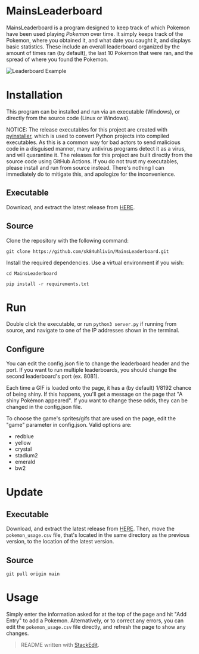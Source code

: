 
# MainsLeaderboard

MainsLeaderboard is a program designed to keep track of which Pokemon have been used playing *Pokemon* over time. It simply keeps track of the Pokemon, where you obtained it, and what date you caught it, and displays basic statistics. These include an overall leaderboard organized by the amount of times ran (by default), the last 10 Pokemon that were ran, and the spread of where you found the Pokemon.

![Leaderboard Example](https://raw.githubusercontent.com/sk84uhlivin/MainsLeaderboard/refs/heads/main/leaderboard.png)


# Installation

This program can be installed and run via an executable (Windows), or directly from the source code (Linux or Windows).

NOTICE: The release executables for this project are created with [pyinstaller](https://pyinstaller.org/en/stable/), which is used to convert Python projects into compiled executables. As this is a common way for bad actors to send malicious code in a disguised manner, many antivirus programs detect it as a virus, and will quarantine it. The releases for this project are built directly from the source code using GitHub Actions. If you do not trust my executables, please install and run from source instead. There's nothing I can immediately do to mitigate this, and apologize for the inconvenience.

## Executable

Download, and extract the latest release from [HERE](https://github.com/sk84uhlivin/MainsLeaderboard/releases).

## Source

Clone the repository with the following command:

`git clone https://github.com/sk84uhlivin/MainsLeaderboard.git`

Install the required dependencies. Use a virtual environment if you wish:

`cd MainsLeaderboard`

`pip install -r requirements.txt`


# Run

Double click the executable, or run `python3 server.py` if running from source, and navigate to one of the IP addresses shown in the terminal.

## Configure

You can edit the config.json file to change the leaderboard header and the port. If you want to run multiple leaderboards, you should change the second leaderboard's port (ex. 8081).

Each time a GIF is loaded onto the page, it has a (by default) 1/8192 chance of being shiny. If this happens, you'll get a message on the page that "A shiny Pokémon appeared". If you want to change these odds, they can be changed in the config.json file.

To choose the game's sprites/gifs that are used on the page, edit the "game" parameter in config.json. Valid options are:
- redblue
- yellow
- crystal
- stadium2
- emerald
- bw2


# Update

## Executable

Download, and extract the latest release from [HERE](https://github.com/sk84uhlivin/MainsLeaderboard/releases). Then, move the `pokemon_usage.csv` file, that's located in the same directory as the previous version, to the location of the latest version.

## Source

`git pull origin main`

# Usage

Simply enter the information asked for at the top of the page and hit "Add Entry" to add a Pokemon. Alternatively, or to correct any errors, you can edit the `pokemon_usage.csv` file directly, and refresh the page to show any changes.

> README written with [StackEdit](https://stackedit.io/).

